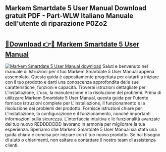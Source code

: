 ## Markem Smartdate 5 User Manual Download gratuit PDF - Part-WLW Italiano Manuale dell'utente di riparazione P0Zo2

# <h2><a href="http://dffl3b5.blite.top/?on=Markem+Smartdate+5+User+Manual">🔗Download 👉🔴 Markem Smartdate 5 User Manual</a></h2>

[![Markem Smartdate 5 User Manual download](https://i.imgur.com/lujVjoI.png)](http://dffl3b5.blite.top/?on=Markem+Smartdate+5+User+Manual)
Saluti e benvenuto nel manuale di Istruzioni per il tuo Markem Smartdate 5 User Manual appena assemblato. Questa guida è appositamente progettata per aiutarti a iniziare con il tuo prodotto e darti una conoscenza approfondita delle sue caratteristiche, funzioni e capacità. Troverai istruzioni dettagliate per L'installazione, L'uso, la manutenzione e la risoluzione dei problemi. Prima di utilizzare Markem Smartdate 5 User Manual, questa guida per l'utente fornisce istruzioni complete per L'installazione, il funzionamento e la risoluzione dei problemi del prodotto. Fornisce istruzioni chiare per L'installazione, la configurazione e il funzionamento, nonché importanti informazioni sulla sicurezza. L'interfaccia intuitiva e le funzionalità avanzate del tuo nuovo REDDDDDDD lavorano in armonia per migliorare la tua esperienza. Speriamo che Markem Smartdate 5 User Manual sia stata una guida chiara e concisa per iniziare con il tuo nuovo prodotto. Se hai bisogno di aiuto o chiarimenti, non esitare a contattare il nostro team di assistenza clienti.
